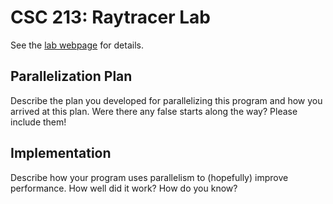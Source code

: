 # CSC 213: Raytracer Lab

See the [lab webpage](http://www.cs.grinnell.edu/~curtsinger/teaching/2016S/CSC213/labs/raytracer/) for details.

## Parallelization Plan
Describe the plan you developed for parallelizing this program and how you arrived at this plan. Were there any false starts along the way? Please include them!

## Implementation
Describe how your program uses parallelism to (hopefully) improve performance.
How well did it work? How do you know?